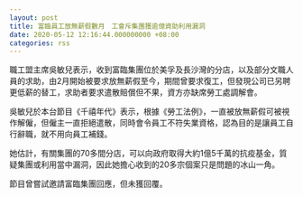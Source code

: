 ```yaml
---
layout: post
title: 富臨員工放無薪假數月　工會斥集團獲逾億資助利用漏洞
date: 2020-05-12 12:16:44.000000000 +08:00
categories: rss
---
```


職工盟主席吳敏兒表示，收到富臨集團位於美孚及長沙灣的分店，以及部分文職人員的求助，由2月開始被要求放無薪假至今，期間曾要求復工，但發現公司已另聘更低薪的替工，求助者要求遣散賠償但不果，資方亦缺席勞工處調解會。

吳敏兒於本台節目《千禧年代》表示，根據《勞工法例》，一直被放無薪假可被視作解僱，但僱主一直拒絕遣散，同時會令員工不符失業資格，認為目的是讓員工自行辭職，就不用向員工補錢。

她估計，有關集團的70多間分店，可以向政府取得大約1億5千萬的抗疫基金，質疑集團或利用當中漏洞，因此她擔心收到的20多宗個案只是問題的冰山一角。

節目曾嘗試邀請富臨集團回應，但未獲回覆。
